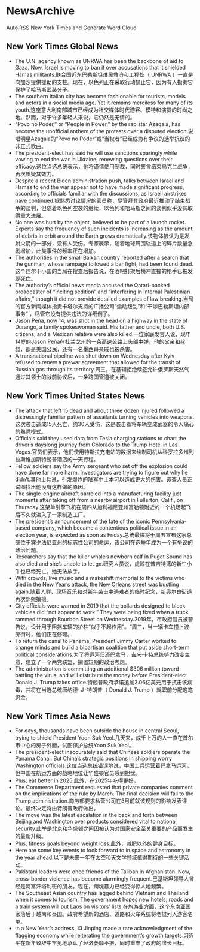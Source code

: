 # NewsArchive
Auto RSS New York Times and Generate Word Cloud

## New York Times Global News
* The U.N. agency known as UNRWA has been the backbone of aid to Gaza. Now, Israel is moving to ban it over accusations that it shielded Hamas militants.联合国近东巴勒斯坦难民救济和工程处（ UNRWA ）一直是向加沙提供援助的支柱。现在，以色列正在采取行动禁止它，因为有人指责它保护了哈马斯武装分子。
* The southern Italian city has become fashionable for tourists, models and actors in a social media age. Yet it remains merciless for many of its youth.这座意大利南部城市已经成为社交媒体时代游客、模特和演员的时尚之地。然而，对于许多年轻人来说，它仍然是无情的。
* “Povo no Poder,” or “People in Power,” by the rap star Azagaia, has become the unofficial anthem of the protests over a disputed election.说唱明星Azagaia的“Povo no Poder”或“当权者”已经成为有争议的选举抗议的非正式歌曲。
* The president-elect has said he will use sanctions sparingly while vowing to end the war in Ukraine, renewing questions over their efficacy.这位当选总统表示，他将谨慎使用制裁，同时誓言结束乌克兰战争，再次质疑其效力。
* Despite a recent Biden administration push, talks between Israel and Hamas to end the war appear not to have made significant progress, according to officials familiar with the discussions, as Israeli airstrikes have continued.据熟悉讨论情况的官员称，尽管拜登政府最近推动了结束战争的谈判，但随着以色列空袭的继续，以色列和哈马斯之间的谈判似乎没有取得重大进展。
* No one was hurt by the object, believed to be part of a launch rocket. Experts say the frequency of such incidents is increasing as the amount of debris in orbit around the Earth grows dramatically.该物体被认为是发射火箭的一部分，没有人受伤。专家表示，随着地球周围轨道上的碎片数量急剧增加，此类事件的频率正在增加。
* The authorities in the small Balkan country reported after a search that the gunman, whose rampage followed a bar fight, had been found dead.这个巴尔干小国的当局在搜查后报告说，在酒吧打架后横冲直撞的枪手已被发现死亡。
* The authority’s official news media accused the Qatari-backed broadcaster of “inciting sedition” and “interfering in internal Palestinian affairs,” though it did not provide detailed examples of law breaking.当局的官方新闻媒体指责卡塔尔支持的广播公司“煽动叛乱”和“干涉巴勒斯坦内部事务” ，尽管它没有提供违法的详细例子。
* Jason Peña, now 14, was shot in the head on a highway in the state of Durango, a family spokeswoman said. His father and uncle, both U.S. citizens, and a Mexican relative were also killed.一位家庭发言人说，现年14岁的Jason Peña在杜兰戈州的一条高速公路上头部中弹。他的父亲和叔叔，都是美国公民，还有一名墨西哥亲戚也被杀害。
* A transnational pipeline was shut down on Wednesday after Kyiv refused to renew a prewar agreement that allowed for the transit of Russian gas through its territory.周三，在基辅拒绝续签允许俄罗斯天然气通过其领土的战前协议后，一条跨国管道被关闭。

## New York Times United States News
* The attack that left 15 dead and about three dozen injured followed a distressingly familiar pattern of assailants turning vehicles into weapons.这次袭击造成15人死亡，约30人受伤，这是袭击者将车辆变成武器的令人痛心的熟悉模式。
* Officials said they used data from Tesla charging stations to chart the driver’s dayslong journey from Colorado to the Trump Hotel in Las Vegas.官员们表示，他们使用特斯拉充电站的数据来绘制司机从科罗拉多州到拉斯维加斯特朗普酒店的一天行程。
* Fellow soldiers say the Army sergeant who set off the explosion could have done far more harm. Investigators are trying to figure out why he didn’t.其他士兵说，引发爆炸的陆军中士本可以造成更大的伤害。调查人员正试图找出他没有这样做的原因。
* The single-engine aircraft barreled into a manufacturing facility just moments after taking off from a nearby airport in Fullerton, Calif., on Thursday.这架单引擎飞机在周四从加利福尼亚州富勒顿附近的一个机场起飞后不久就进入了一家制造工厂。
* The president’s announcement of the fate of the iconic Pennsylvania-based company, which became a contentious political issue in an election year, is expected as soon as Friday.总统最快将于周五宣布这家总部位于宾夕法尼亚州的标志性公司的命运，该公司在选举年成为一个有争议的政治问题。
* Researchers say that the killer whale’s newborn calf in Puget Sound has also died and she’s unable to let go.研究人员说，虎鲸在普吉特湾的新生小牛也已经死亡，她无法放手。
* With crowds, live music and a makeshift memorial to the victims who died in the New Year’s attack, the New Orleans street was bustling again.随着人群、现场音乐和对新年袭击中遇难者的临时纪念，新奥尔良街道再次熙熙攘攘。
* City officials were warned in 2019 that the bollards designed to block vehicles did “not appear to work.” They were being fixed when a truck rammed through Bourbon Street on Wednesday.2019年，市政府官员被警告说，设计用于阻挡车辆的护柱“似乎不起作用”。“周三，当一辆卡车撞上波旁街时，他们正在修理。
* To return the canal to Panama, President Jimmy Carter worked to change minds and build a bipartisan coalition that put aside short-term political considerations.为了将运河归还巴拿马，吉米·卡特总统努力改变主意，建立了一个两党联盟，搁置短期的政治考虑。
* The administration is committing an additional $306 million toward battling the virus, and will distribute the money before President-elect Donald J. Trump takes office.特朗普政府承诺追加3.06亿美元用于抗击该病毒，并将在当选总统唐纳德· J ·特朗普（ Donald J. Trump ）就职前分配这笔资金。

## New York Times Asia News
* For days, thousands have been outside the house in central Seoul, trying to shield President Yoon Suk Yeol.几天来，成千上万的人一直在首尔市中心的房子外面，试图保护总统Yoon Suk Yeol。
* The president-elect inaccurately said that Chinese soldiers operate the Panama Canal. But China’s strategic positions in shipping worry Washington officials.这位当选总统错误地说，中国士兵运营着巴拿马运河。但中国在航运方面的战略地位让华盛顿官员感到担忧。
* Plus, eat better in 2025.此外，在2025年吃得更好。
* The Commerce Department requested that private companies comment on the implications of the rule by March. The final decision will fall to the Trump administration.商务部要求私营公司在3月前就该规则的影响发表评论。最终决定将由特朗普政府做出。
* The move was the latest escalation in the back and forth between Beijing and Washington over products considered vital to national security.此举是北京和华盛顿之间因被认为对国家安全至关重要的产品而发生的最新升级。
* Plus, fitness goals beyond weight loss.此外，减肥以外的健身目标。
* Here are some key events to look forward to in space and astronomy in the year ahead.以下是未来一年在太空和天文学领域值得期待的一些关键活动。
* Pakistani leaders were once friends of the Taliban in Afghanistan. Now, cross-border violence has become alarmingly frequent.巴基斯坦领导人曾经是阿富汗塔利班的朋友。现在，跨境暴力已经变得惊人地频繁。
* The Southeast Asian country has lagged behind Vietnam and Thailand when it comes to tourism. The government hopes new hotels, roads and a train system will put Laos on visitors’ lists.在旅游业方面，这个东南亚国家落后于越南和泰国。政府希望新的酒店、道路和火车系统将老挝列入游客名单。
* In a New Year’s address, Xi Jinping made a rare acknowledgment of the flagging economy while reiterating the government’s growth targets.习近平在新年致辞中罕见地承认了经济萎靡不振，同时重申了政府的增长目标。

